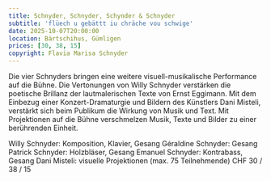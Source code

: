 ```yaml
---
title: Schnyder, Schnyder, Schynder & Schnyder
subtitle: 'flüech u gebättt iu chräche vou schwige'
date: 2025-10-07T20:00:00
location: Bärtschihus, Gümligen
prices: [30, 38, 15]
copyright: Flavia Marisa Schnyder
---
```


Die vier Schnyders bringen eine weitere visuell-musikalische Performance auf die Bühne.
Die Vertonungen von Willy Schnyder verstärken die poetische Brillanz der lautmalerischen Texte von Ernst Eggimann.
Mit dem Einbezug einer Konzert-Dramaturgie und Bildern des Künstlers Dani Misteli, verstärkt sich beim Publikum die Wirkung von Musik und Text. Mit Projektionen auf die Bühne verschmelzen Musik, Texte und Bilder zu einer berührenden Einheit.

Willy Schnyder: Komposition, Klavier, Gesang
Géraldine Schnyder: Gesang
Patrick Schnyder: Holzbläser, Gesang
Emanuel Schnyder: Kontrabass, Gesang
Dani Misteli: visuelle Projektionen
(max. 75 Teilnehmende)
CHF 30 / 38 / 15
